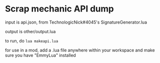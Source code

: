 # Scrap mechanic API dump

input is api.json, from TechnologicNick#4045's SignatureGenerator.lua

output is other/output.lua



to run, do `lua makeapi.lua`

for use in a mod, add a .lua file anywhere within your workspace and make sure you have "EmmyLua" installed
